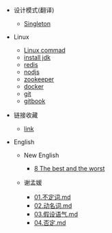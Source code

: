 


* 设计模式(翻译)
	- [Singleton](/design_pattern/1.Singleton.md)
* Linux
	- [Linux commad](/linux/101.command.md)
	- [install jdk](/linux/201.jdk.md)
	- [redis](/linux/202.redis.md)
	- [nodjs](/linux/203.nodejs.md)
	- [zookeeper](/linux/204.zookeeper.md)
	- [docker](/linux/205.docker.md)
	- [git](/linux/501.git.md)
	- [gitbook](/linux/502.gitbook.md)
* 链接收藏

  - [link](/linked/link.md)
* English

  * New English

    *  [8 The best and the worst](english\new_english_2\08.The_best_and_the_worst.md)
  * 谢孟媛
    *  [01.不定词.md](english\xiemy\01.不定词.md) 
    *  [02.动名词.md](english\xiemy\02.动名词.md) 
    *  [03.假设语气.md](english\xiemy\03.假设语气.md) 
    *  [04.否定.md](english\xiemy\04.否定.md) 
